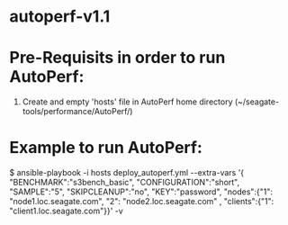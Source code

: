 # autoperf-v1.1

# Pre-Requisits in order to run AutoPerf: 
1. Create and empty 'hosts' file in AutoPerf home directory (~/seagate-tools/performance/AutoPerf/)


# Example to run AutoPerf: 
$ ansible-playbook -i hosts deploy_autoperf.yml --extra-vars '{ "BENCHMARK":"s3bench_basic", "CONFIGURATION":"short", "SAMPLE":"5", "SKIPCLEANUP":"no", "KEY":"password", "nodes":{"1": "node1.loc.seagate.com", "2": "node2.loc.seagate.com" , "clients":{"1": "client1.loc.seagate.com"}}' -v
